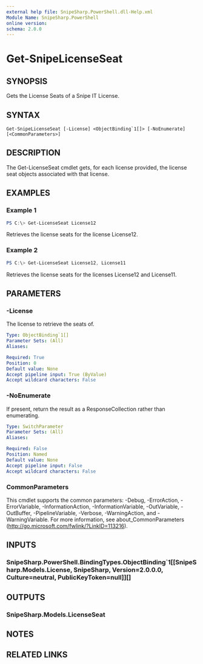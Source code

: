 ```yaml
---
external help file: SnipeSharp.PowerShell.dll-Help.xml
Module Name: SnipeSharp.PowerShell
online version:
schema: 2.0.0
---
```


# Get-SnipeLicenseSeat

## SYNOPSIS
Gets the License Seats of a Snipe IT License.

## SYNTAX

```
Get-SnipeLicenseSeat [-License] <ObjectBinding`1[]> [-NoEnumerate] [<CommonParameters>]
```

## DESCRIPTION
The Get-LicenseSeat cmdlet gets, for each license provided, the license seat objects associated with that license.

## EXAMPLES

### Example 1
```powershell
PS C:\> Get-LicenseSeat License12
```

Retrieves the license seats for the license License12.

### Example 2
```powershell
PS C:\> Get-LicenseSeat License12, License11
```

Retrieves the license seats for the licenses License12 and License11.

## PARAMETERS

### -License
The license to retrieve the seats of.

```yaml
Type: ObjectBinding`1[]
Parameter Sets: (All)
Aliases:

Required: True
Position: 0
Default value: None
Accept pipeline input: True (ByValue)
Accept wildcard characters: False
```

### -NoEnumerate
If present, return the result as a ResponseCollection rather than enumerating.

```yaml
Type: SwitchParameter
Parameter Sets: (All)
Aliases:

Required: False
Position: Named
Default value: None
Accept pipeline input: False
Accept wildcard characters: False
```

### CommonParameters
This cmdlet supports the common parameters: -Debug, -ErrorAction, -ErrorVariable, -InformationAction, -InformationVariable, -OutVariable, -OutBuffer, -PipelineVariable, -Verbose, -WarningAction, and -WarningVariable. For more information, see about_CommonParameters (http://go.microsoft.com/fwlink/?LinkID=113216).

## INPUTS

### SnipeSharp.PowerShell.BindingTypes.ObjectBinding`1[[SnipeSharp.Models.License, SnipeSharp, Version=2.0.0.0, Culture=neutral, PublicKeyToken=null]][]

## OUTPUTS

### SnipeSharp.Models.LicenseSeat

## NOTES

## RELATED LINKS
